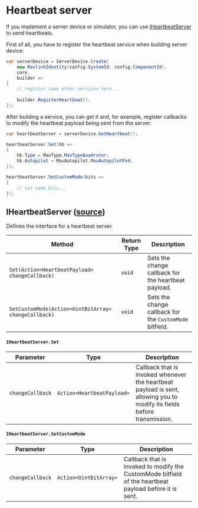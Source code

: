 # Heartbeat server

If you implement a server device or simulator, you can use [IHeartbeatServer](#iheartbeatserver-source) to send heartbeats.

First of all, you have to register the heartbeat service when building server device:

```c#
var serverDevice = ServerDevice.Create(
    new MavlinkIdentity(config.SystemId, config.ComponentId), 
    core, 
    builder =>
{
    // register some other services here...
    
    builder.RegisterHeartbeat();
});
```

After building a service, you can get it and, for example, register callbacks to modify the heartbeat payload being sent from the server:

```c#
var heartbeatServer = serverDevice.GetHeartbeat();

heartbeatServer.Set(hb =>
{
    hb.Type = MavType.MavTypeQuadrotor;
    hb.Autopilot = MavAutopilot.MavAutopilotPx4;
});

heartbeatServer.SetCustomMode(bits =>
{
    // set some bits...
});
```

## IHeartbeatServer ([source](https://github.com/asv-soft/asv-mavlink/tree/main/src/Asv.Mavlink/Microservices/Heartbeat/Server/IHeartbeatServer.cs#L11))

Defines the interface for a heartbeat server.

| Method                                               | Return Type | Description                                             |
|------------------------------------------------------|-------------|---------------------------------------------------------|
| `Set(Action<HeartbeatPayload> changeCallback)`       | `void`      | Sets the change callback for the heartbeat payload.     |
| `SetCustomMode(Action<UintBitArray> changeCallback)` | `void`      | Sets the change callback for the `CustomMode` bitfield. |

#### `IHeartbeatServer.Set`
| Parameter        | Type                        | Description                                                                                                             |
|------------------|-----------------------------|-------------------------------------------------------------------------------------------------------------------------|
| `changeCallback` | `Action<HeartbeatPayload> ` | Callback that is invoked whenever the heartbeat payload is sent, allowing you to modify its fields before transmission. |

#### `IHeartbeatServer.SetCustomMode`
| Parameter        | Type                    | Description                                                                                            |
|------------------|-------------------------|--------------------------------------------------------------------------------------------------------|
| `changeCallback` | `Action<UintBitArray> ` | Callback that is invoked to modify the CustomMode bitfield of the heartbeat payload before it is sent. |
